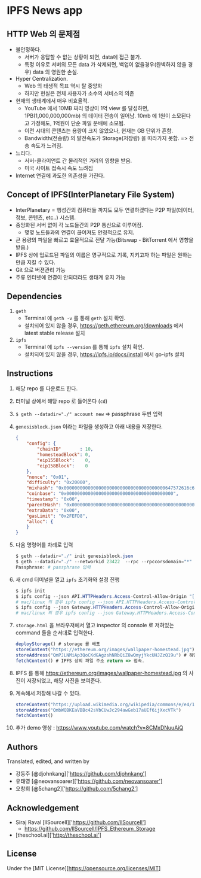 # IPFS News app

## HTTP Web 의 문제점

* 불안정하다.
  * 서버가 응답할 수 없는 상황이 되면, data에 접근 불가.
  * 특정 이유로 서버의 모든 data 가 삭제되면, 백업이 없을경우(완벽하지 않을 경우) data 의 영원한 손실.
* Hyper Centralization.
  * Web 의 태생적 목표 역시 탈 중앙화
  * 하지만 현실은 전체 사용자가 소수의 서비스의 의존
* 현재의 생태계에서 매우 비효율적.
  * YouTube 에서 10MB 짜리 영상이 1억 view 를 달성하면, 1PB(1,000,000,000mb) 의 데이터 전송이 일어남. 10mb 에 1원이 소모된다고 가정해도, 1억원이 단순 파일 분배에 소모됨.
  * 이전 시대의 콘텐츠는 용량이 크지 않았으나, 현재는 GB 단위가 흔함.
  * Bandwidth(전송량) 의 발전속도가 Storage(저장량) 을 따라가지 못함. => 전송 속도가 느려짐.
* 느리다.
  * 서버-클라이언트 간 물리적인 거리의 영향을 받음.
  * 미국 사이트 접속시 속도 느려짐
* Internet 연결에 과도한 의존성을 가진다.

## Concept of IPFS(InterPlanetary File System)

* InterPlanetary = 행성간의 컴퓨터들 까지도 모두 연결하겠다는 P2P 파일(데이터, 정보, 콘텐츠, etc..) 시스템.
* 중앙화된 서버 없이 각 노드들간의 P2P 통신으로 이루어짐.
  * 몇몇 노드들과의 연결이 끊어져도 안정적으로 유지.
* 큰 용량의 파일을 빠르고 효율적으로 전달 가능(Bitswap - BitTorrent 에서 영향을 받음.)
* IPFS 상에 업로드된 파일의 이름은 영구적으로 기록, 지키고자 하는 파일은 원하는 만큼 지킬 수 있다.
* Git 으로 버젼관리 가능
* 주류 인터넷에 연결이 안되더라도 생태계 유지 가능

## Dependencies

1. `geth`
   * Terminal 에 `geth -v` 를 통해 `geth` 설치 확인.
   * 설치되어 있지 않을 경우, https://geth.ethereum.org/downloads 에서 latest stable release  설치
2. `ipfs`
   * Terminal 에 `ipfs --version` 를 통해 `ipfs` 설치 확인.
   * 설치되어 있지 않을 경우, https://ipfs.io/docs/install 에서 go-ipfs 설치

## Instructions

1. 해당 repo 를 다운로드 한다.

2. 터미널 상에서 해당 repo 로 들어온다 (`cd`)

3. `$ geth --datadir="./" account new` => passphrase 두번 입력

4. `genesisblock.json` 이라는 파일을 생성하고 아래 내용을 저장한다.

   ```json
   {
       "config": {
           "chainID"       : 10,
           "homesteadBlock": 0,
           "eip155Block":    0,
           "eip158Block":    0
       },
       "nonce": "0x01",
       "difficulty": "0x20000",
       "mixhash": "0x00000000000000000000000000000000000000647572616c65787365646c6578",
       "coinbase": "0x0000000000000000000000000000000000000000",
       "timestamp": "0x00",
       "parentHash": "0x0000000000000000000000000000000000000000000000000000000000000000",
       "extraData": "0x00",
       "gasLimit": "0x2FEFD8",
       "alloc": {
       }
   }
   ```

5. 다음 명령어를 차례로 입력

   ```powershell
   $ geth --datadir="./" init genesisblock.json
   $ geth --datadir="./" --networkid 23422  --rpc --rpccorsdomain="*" --rpcport="8545" --minerthreads="1" --mine --nodiscover --maxpeers=0 --unlock 0 console
   Passphrase: # passphrase 입력
   ```

6. 새 cmd 터미널을 열고 `ipfs` 초기화와 설정 진행

   ```powershell
   $ ipfs init
   $ ipfs config --json API.HTTPHeaders.Access-Control-Allow-Origin "[\"*\"]"
   # mac/linux 의 경우 ipfs config --json API.HTTPHeaders.Access-Control-Allow-Origin '["*"]'
   $ ipfs config --json Gateway.HTTPHeaders.Access-Control-Allow-Origin "[\"*\"]"
   # mac/linux 의 경우 ipfs config --json Gateway.HTTPHeaders.Access-Control-Allow-Origin '["*"]'
   ```

7. `storage.html` 을 브라우저에서 열고 inspector 의 console 로 저혀있는 command 들을 순서대로 입력한다.

   ```js
   deployStorage() # storage 를 배포
   storeContent("https://ethereum.org/images/wallpaper-homestead.jpg") # 원하는 파일의 주소를 통해 파일을 저장
   storeAddress("QmPJLNMiAp3QoCKdGAgzshNRbQiZ8wQmyjYkcUHJZzQ19u") # 해당 파일의 IPFS 주소 저장
   fetchContent() # IPFS 상의 파일 주소 return => 접속.
   ```

8. IPFS 를 통해 https://ethereum.org/images/wallpaper-homestead.jpg 의 사진이 저장되었고, 해당 사진을 보여준다.

9. 계속해서 저장해 나갈 수 있다.

   ```js
   storeContent("https://upload.wikimedia.org/wikipedia/commons/e/e4/160618_MBC_Thank_You_Festival_%E2%80%93_Red_Velvet.jpg")
   storeAddress("QmbWQBKEaVBBc42sVbCUwJc294awGeb17aUEf6ijXxcVTk")
   fetchContent()
   ```

10. 추가 demo 영상 : https://www.youtube.com/watch?v=8CMxDNuuAiQ

## Authors
Translated, edited, and written by
- 강동주 [@djohnkang]['https://github.com/djohnkang']
- 유태영 [@neovansoarer]['https://github.com/neovansoarer']
- 오창희 [@5chang2]['https://github.com/5chang2']

## Acknowledgement
- Siraj Raval [llSourcell]['https://github.com/llSourcell']
  - https://github.com/llSourcell/IPFS_Ethereum_Storage
- [theschool.ai]['http://theschool.ai']

## License
Under the [MIT License][https://opensource.org/licenses/MIT]
